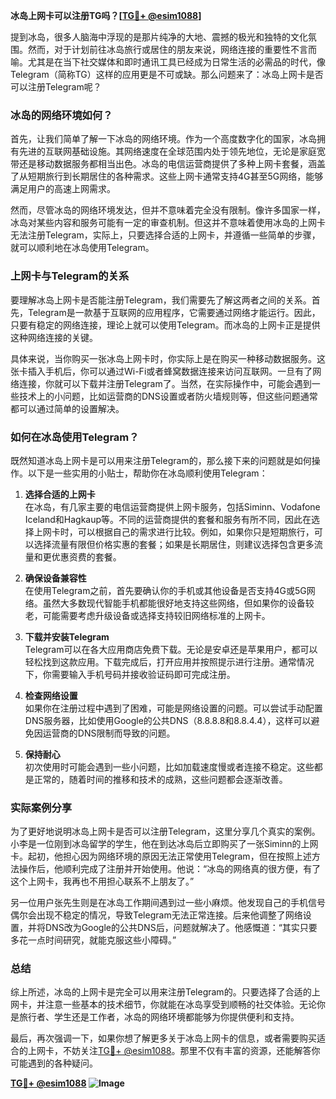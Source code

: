 **冰岛上网卡可以注册TG吗？[[TG💪+ @esim1088](https://t.me/s/esim1088)]**

提到冰岛，很多人脑海中浮现的是那片纯净的大地、震撼的极光和独特的文化氛围。然而，对于计划前往冰岛旅行或居住的朋友来说，网络连接的重要性不言而喻。尤其是在当下社交媒体和即时通讯工具已经成为日常生活的必需品的时代，像Telegram（简称TG）这样的应用更是不可或缺。那么问题来了：冰岛上网卡是否可以注册Telegram呢？

### 冰岛的网络环境如何？

首先，让我们简单了解一下冰岛的网络环境。作为一个高度数字化的国家，冰岛拥有先进的互联网基础设施。其网络速度在全球范围内处于领先地位，无论是家庭宽带还是移动数据服务都相当出色。冰岛的电信运营商提供了多种上网卡套餐，涵盖了从短期旅行到长期居住的各种需求。这些上网卡通常支持4G甚至5G网络，能够满足用户的高速上网需求。

然而，尽管冰岛的网络环境发达，但并不意味着完全没有限制。像许多国家一样，冰岛对某些内容和服务可能有一定的审查机制。但这并不意味着使用冰岛的上网卡无法注册Telegram，实际上，只要选择合适的上网卡，并遵循一些简单的步骤，就可以顺利地在冰岛使用Telegram。

### 上网卡与Telegram的关系

要理解冰岛上网卡是否能注册Telegram，我们需要先了解这两者之间的关系。首先，Telegram是一款基于互联网的应用程序，它需要通过网络才能运行。因此，只要有稳定的网络连接，理论上就可以使用Telegram。而冰岛的上网卡正是提供这种网络连接的关键。

具体来说，当你购买一张冰岛上网卡时，你实际上是在购买一种移动数据服务。这张卡插入手机后，你可以通过Wi-Fi或者蜂窝数据连接来访问互联网。一旦有了网络连接，你就可以下载并注册Telegram了。当然，在实际操作中，可能会遇到一些技术上的小问题，比如运营商的DNS设置或者防火墙规则等，但这些问题通常都可以通过简单的设置解决。

### 如何在冰岛使用Telegram？

既然知道冰岛上网卡是可以用来注册Telegram的，那么接下来的问题就是如何操作。以下是一些实用的小贴士，帮助你在冰岛顺利使用Telegram：

1. **选择合适的上网卡**  
   在冰岛，有几家主要的电信运营商提供上网卡服务，包括Siminn、Vodafone Iceland和Hagkaup等。不同的运营商提供的套餐和服务有所不同，因此在选择上网卡时，可以根据自己的需求进行比较。例如，如果你只是短期旅行，可以选择流量有限但价格实惠的套餐；如果是长期居住，则建议选择包含更多流量和更优惠资费的套餐。

2. **确保设备兼容性**  
   在使用Telegram之前，首先要确认你的手机或其他设备是否支持4G或5G网络。虽然大多数现代智能手机都能很好地支持这些网络，但如果你的设备较老，可能需要考虑升级设备或选择支持较旧网络标准的上网卡。

3. **下载并安装Telegram**  
   Telegram可以在各大应用商店免费下载。无论是安卓还是苹果用户，都可以轻松找到这款应用。下载完成后，打开应用并按照提示进行注册。通常情况下，你需要输入手机号码并接收验证码即可完成注册。

4. **检查网络设置**  
   如果你在注册过程中遇到了困难，可能是网络设置的问题。可以尝试手动配置DNS服务器，比如使用Google的公共DNS（8.8.8.8和8.8.4.4），这样可以避免因运营商的DNS限制而导致的问题。

5. **保持耐心**  
   初次使用时可能会遇到一些小问题，比如加载速度慢或者连接不稳定。这些都是正常的，随着时间的推移和技术的成熟，这些问题都会逐渐改善。

### 实际案例分享

为了更好地说明冰岛上网卡是否可以注册Telegram，这里分享几个真实的案例。小李是一位刚到冰岛留学的学生，他在到达冰岛后立即购买了一张Siminn的上网卡。起初，他担心因为网络环境的原因无法正常使用Telegram，但在按照上述方法操作后，他顺利完成了注册并开始使用。他说：“冰岛的网络真的很方便，有了这个上网卡，我再也不用担心联系不上朋友了。”

另一位用户张先生则是在冰岛工作期间遇到过一些小麻烦。他发现自己的手机信号偶尔会出现不稳定的情况，导致Telegram无法正常连接。后来他调整了网络设置，并将DNS改为Google的公共DNS后，问题就解决了。他感慨道：“其实只要多花一点时间研究，就能克服这些小障碍。”

### 总结

综上所述，冰岛的上网卡是完全可以用来注册Telegram的。只要选择了合适的上网卡，并注意一些基本的技术细节，你就能在冰岛享受到顺畅的社交体验。无论你是旅行者、学生还是工作者，冰岛的网络环境都能够为你提供便利和支持。

最后，再次强调一下，如果你想了解更多关于冰岛上网卡的信息，或者需要购买适合的上网卡，不妨关注[TG💪+ @esim1088](https://t.me/s/esim1088)。那里不仅有丰富的资源，还能解答你可能遇到的各种疑问。

**[TG💪+ @esim1088](https://t.me/s/esim1088) ![Image](https://i.postimg.cc/4NQfJmqS/Snipaste-2025-05-13-00-14-12.png)**
